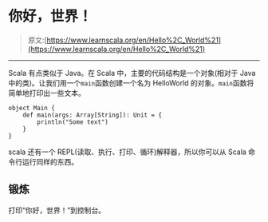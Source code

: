 # 你好，世界！

> 原文:[https://www.learnscala.org/en/Hello%2C_World%21](https://www.learnscala.org/en/Hello%2C_World%21)

* * *

Scala 有点类似于 Java。在 Scala 中，主要的代码结构是一个对象(相对于 Java 中的类)。让我们用一个`main`函数创建一个名为 HelloWorld 的对象。`main`函数将简单地打印出一些文本。

```
object Main {
    def main(args: Array[String]): Unit = {
        println("Some text")
    }
} 
```

scala 还有一个 REPL(读取、执行、打印、循环)解释器，所以你可以从 Scala 命令行运行同样的东西。

## 锻炼

打印“你好，世界！”到控制台。